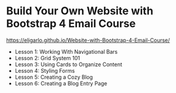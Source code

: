 # Build Your Own Website with Bootstrap 4 Email Course

https://eligarlo.github.io/Website-with-Bootstrap-4-Email-Course/

- Lesson 1: Working With Navigational Bars
- Lesson 2: Grid System 101
- Lesson 3: Using Cards to Organize Content
- Lesson 4: Styling Forms
- Lesson 5: Creating a Cozy Blog
- Lesson 6: Creating a Blog Entry Page